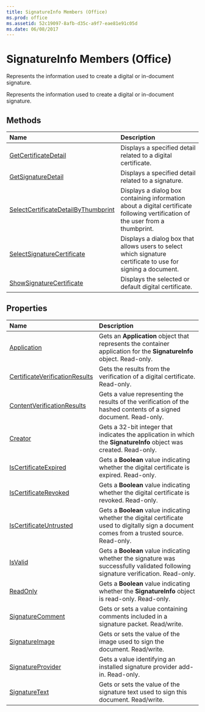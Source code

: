 ```yaml
---
title: SignatureInfo Members (Office)
ms.prod: office
ms.assetid: 52c19097-8afb-d35c-a9f7-eae81e91c05d
ms.date: 06/08/2017
---
```



# SignatureInfo Members (Office)
Represents the information used to create a digital or in-document signature.

Represents the information used to create a digital or in-document signature.


## Methods



|**Name**|**Description**|
|:-----|:-----|
|[GetCertificateDetail](signatureinfo-getcertificatedetail-method-office.md)|Displays a specified detail related to a digital certificate.|
|[GetSignatureDetail](signatureinfo-getsignaturedetail-method-office.md)|Displays a specified detail related to a signature.|
|[SelectCertificateDetailByThumbprint](signatureinfo-selectcertificatedetailbythumbprint-method-office.md)|Displays a dialog box containing information about a digital certificate following vertification of the user from a thumbprint.|
|[SelectSignatureCertificate](signatureinfo-selectsignaturecertificate-method-office.md)|Displays a dialog box that allows users to select which signature certificate to use for signing a document.|
|[ShowSignatureCertificate](signatureinfo-showsignaturecertificate-method-office.md)|Displays the selected or default digital certificate. |

## Properties



|**Name**|**Description**|
|:-----|:-----|
|[Application](signatureinfo-application-property-office.md)|Gets an **Application** object that represents the container application for the **SignatureInfo** object. Read-only.|
|[CertificateVerificationResults](signatureinfo-certificateverificationresults-property-office.md)|Gets the results from the verification of a digital certificate. Read-only.|
|[ContentVerificationResults](signatureinfo-contentverificationresults-property-office.md)|Gets a value representing the results of the verification of the hashed contents of a signed document. Read-only.|
|[Creator](signatureinfo-creator-property-office.md)|Gets a 32-bit integer that indicates the application in which the **SignatureInfo** object was created. Read-only.|
|[IsCertificateExpired](signatureinfo-iscertificateexpired-property-office.md)|Gets a **Boolean** value indicating whether the digital certificate is expired. Read-only.|
|[IsCertificateRevoked](signatureinfo-iscertificaterevoked-property-office.md)|Gets a **Boolean** value indicating whether the digital certificate is revoked. Read-only.|
|[IsCertificateUntrusted](signatureinfo-iscertificateuntrusted-property-office.md)|Gets a **Boolean** value indicating whether the digital certificate used to digitally sign a document comes from a trusted source. Read-only.|
|[IsValid](signatureinfo-isvalid-property-office.md)|Gets a **Boolean** value indicating whether the signature was successfully validated following signature verification. Read-only.|
|[ReadOnly](signatureinfo-readonly-property-office.md)|Gets a **Boolean** value indicating whether the **SignatureInfo** object is read-only. Read-only.|
|[SignatureComment](signatureinfo-signaturecomment-property-office.md)|Gets or sets a value containing comments included in a signature packet. Read/write.|
|[SignatureImage](signatureinfo-signatureimage-property-office.md)|Gets or sets the value of the image used to sign the document. Read/write.|
|[SignatureProvider](signatureinfo-signatureprovider-property-office.md)|Gets a value identifying an installed signature provider add-in. Read-only.|
|[SignatureText](signatureinfo-signaturetext-property-office.md)|Gets or sets the value of the signature text used to sign this document. Read/write.|

